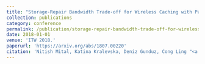 ```yaml
---
title: "Storage-Repair Bandwidth Trade-off for Wireless Caching with Partial Failure and Broadcast Repair"
collection: publications
category: conference
permalink: /publication/storage-repair-bandwidth-trade-off-for-wireless-caching-with-partial-failure-and-broadcast-repair
date: 2018-01-01
venue: 'ITW 2018.'
paperurl: 'https://arxiv.org/abs/1807.00220'
citation: 'Nitish Mital, Katina Kralevska, Deniz Gunduz, Cong Ling "<a href='https://arxiv.org/abs/1807.00220'>Storage-Repair Bandwidth Trade-off for Wireless Caching with Partial Failure and Broadcast Repair</a>", ITW 2018.'
---
```

